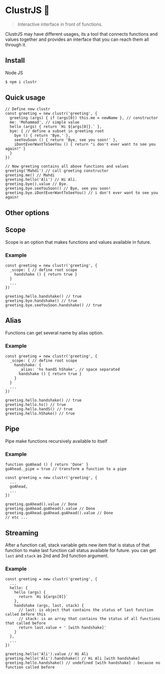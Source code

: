 # ClustrJS :herb:
> Interactive interface in front of functions.

ClustrJS may have different usages, its a tool that connects functions and values together and provides an interface that you
can reach them all through it.

## Install
Node JS
``` bash
$ npm i clustr
```

## Quick usage
``` JS
// Define new clustr
const greeting = new clustr('greeting', {
  greeting (args) { if (args[0]) this.me = newName }, // constructor
  me: 'Mohammad', // simple value
  hello (args) { return `Hi ${args[0]}.` },
  bye: { // define a subset in greeting root
    bye () { return 'Bye.' },
    seeYouSoon () { return 'Bye, see you soon!' },
    iDontEverWantToSeeYou () { return "i don't ever want to see you again!" }
  }
})

// Now greeting contains all above functions and values
greeting('Mahdi') // call greeting constructor
greeting.me() // Mahdi
greeting.hello('Ali') // Hi Ali.
greeting.bye().value // Bye.
greeting.bye.seeYouSoon() // Bye, see you soon!
greeting.bye.iDontEverWantToSeeYou() // i don't ever want to see you again!
```

## Other options

## Scope
Scope is an option that makes functions and values available in future.
### Example
``` JS
const greeting = new clustr('greeting', {
  _scope: { // define root scope
    handshake () { return true }
  }
  ...
})

greeting.hello.handshake() // true
greeting.bye.handshake() // true
greeting.bye.seeYouSoon.handshake() // true
```

## Alias
Functions can get several name by alias option.
### Example
``` JS
const greeting = new clustr('greeting', {
  _scope: { // define root scope
    handshake: {
      _alias: 'hs handS hShake', // space separated
      handshake () { return true }
    }
  }
  ...
})

greeting.hello.handshake() // true
greeting.hello.hs() // true
greeting.hello.handS() // true
greeting.hello.hShake() // true
```

## Pipe
Pipe make functions recursively available to itself
### Example
``` JS
function goAhead () { return 'Done' }
goAhead._pipe = true // transform a function to a pipe

const greeting = new clustr('greeting', {
  ...
  goAhead,
  ...
})

greeting.goAhead().value // Done
greeting.goAhead.goAhead().value // Done
greeting.goAhead.goAhead.goAhead().value // Done
// etc ...
```

## Streaming
After a function call, stack variable gets new item that is status of that function
to make last function call status available for future. you can get `last` and `stack`
as 2nd and 3rd function argument.
### Example
``` JS
const greeting = new clustr('greeting', {
  ...
  hello: {
    hello (args) {
      return `Hi ${args[0]}`
    },
    handshake (args, last, stack) {
      // last: is object that contains the status of last function called before this
      // stack: is an array that contains the status of all functions that called before
      return last.value + ' [with handshake]'
    }
  },
  ...
})

greeting.hello('Ali').value // Hi Ali
greeting.hello('Ali').handshake() // Hi Ali [with handshake]
greeting.hello.handshake() // undefined [with handshake] : because no function called before
```
